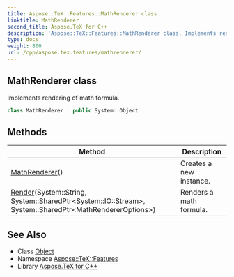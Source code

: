 ```yaml
---
title: Aspose::TeX::Features::MathRenderer class
linktitle: MathRenderer
second_title: Aspose.TeX for C++
description: 'Aspose::TeX::Features::MathRenderer class. Implements rendering of math formula in C++.'
type: docs
weight: 800
url: /cpp/aspose.tex.features/mathrenderer/
---
```

## MathRenderer class


Implements rendering of math formula.

```cpp
class MathRenderer : public System::Object
```

## Methods

| Method | Description |
| --- | --- |
| [MathRenderer](./mathrenderer/)() | Creates a new instance. |
| [Render](./render/)(System::String, System::SharedPtr\<System::IO::Stream\>, System::SharedPtr\<MathRendererOptions\>) | Renders a math formula. |
## See Also

* Class [Object](../../system/object/)
* Namespace [Aspose::TeX::Features](../)
* Library [Aspose.TeX for C++](../../)
